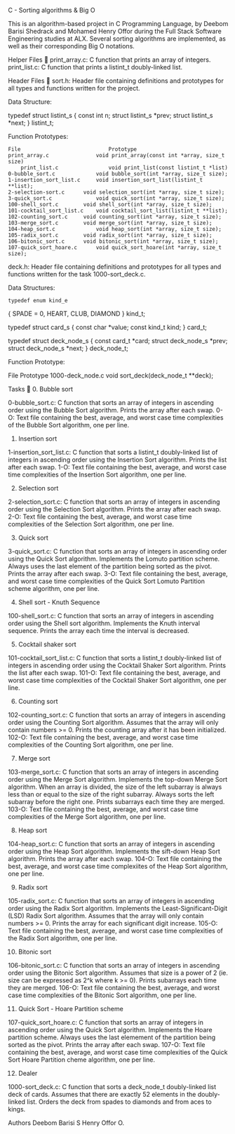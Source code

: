 C - Sorting algorithms & Big O

This is an algorithm-based project in C Programming Language, by Deebom Barisi Shedrack and Mohamed Henry Offor during the Full Stack Software Engineering studies at ALX. Several sorting algorithms are implemented, as well as their corresponding Big O notations.

Helper Files 🙌
print_array.c: C function that prints an array of integers.
print_list.c: C function that prints a listint_t doubly-linked list.

Header Files 📁
sort.h: Header file containing definitions and prototypes for all types and functions written for the project.

Data Structure:

typedef struct listint_s
{
	const int n;
	struct listint_s *prev;
	struct listint_s *next;
} listint_t;

Function Prototypes:

	File	                        Prototype
	print_array.c	        	void print_array(const int *array, size_t size)
        print_list.c	        	void print_list(const listint_t *list)
	0-bubble_sort.c	        	void bubble_sort(int *array, size_t size);
	1-insertion_sort_list.c		void insertion_sort_list(listint_t **list);
	2-selection-sort.c		void selection_sort(int *array, size_t size);
	3-quick_sort.c	        	void quick_sort(int *array, size_t size);
	100-shell_sort.c		void shell_sort(int *array, size_t size);
	101-cocktail_sort_list.c	void cocktail_sort_list(listint_t **list);
	102-counting_sort.c		void counting_sort(int *array, size_t size);
	103-merge_sort.c		void merge_sort(int *array, size_t size);
	104-heap_sort.c	        	void heap_sort(int *array, size_t size);
	105-radix_sort.c		void radix_sort(int *array, size_t size);
	106-bitonic_sort.c		void bitonic_sort(int *array, size_t size);
	107-quick_sort_hoare.c		void quick_sort_hoare(int *array, size_t size);


deck.h: Header file containing definitions and prototypes for all types and functions written for the task 1000-sort_deck.c.

Data Structures:

	typedef enum kind_e
{
	SPADE = 0,
	HEART,
	CLUB,
	DIAMOND
} kind_t;

typedef struct card_s
{
	const char *value;
	const kind_t kind;
} card_t;

typedef struct deck_node_s
{
	const card_t *card;
	struct deck_node_s *prev;
	struct deck_node_s *next;
} deck_node_t;


Function Prototype:

File	                Prototype
1000-deck_node.c	void sort_deck(deck_node_t **deck);

Tasks 📃
0. Bubble sort

0-bubble_sort.c: C function that sorts an array of integers in ascending order using the Bubble Sort algorithm.
Prints the array after each swap.
0-O: Text file containing the best, average, and worst case time complexities of the Bubble Sort algorithm, one per line.

1. Insertion sort

1-insertion_sort_list.c: C function that sorts a listint_t doubly-linked list of integers in ascending order using the Insertion Sort algorithm.
Prints the list after each swap.
1-O: Text file containing the best, average, and worst case time complexities of the Insertion Sort algorithm, one per line.

2. Selection sort

2-selection_sort.c: 
C function that sorts an array of integers in ascending order using the Selection Sort algorithm.
Prints the array after each swap.
2-O: Text file containing the best, average, and worst case time complexities of the Selection Sort algorithm, one per line.

3. Quick sort

3-quick_sort.c: 
C function that sorts an array of integers in ascending order using the Quick Sort algorithm.
Implements the Lomuto partition scheme.
Always uses the last element of the partition being sorted as the pivot.
Prints the array after each swap.
3-O: Text file containing the best, average, and worst case time complexities of the Quick Sort Lomuto Partition scheme algorithm, one per line.

4. Shell sort - Knuth Sequence

100-shell_sort.c: 
C function that sorts an array of integers in ascending order using the Shell sort algorithm.
Implements the Knuth interval sequence.
Prints the array each time the interval is decreased.

5. Cocktail shaker sort

101-cocktail_sort_list.c: 
C function that sorts a listint_t doubly-linked list of integers in ascending order using the Cocktail Shaker Sort algorithm.
Prints the list after each swap.
101-O: Text file containing the best, average, and worst case time complexities of the Cocktail Shaker Sort algorithm, one per line.

6. Counting sort

102-counting_sort.c: 
C function that sorts an array of integers in ascending order using the Counting Sort algorithm.
Assumes that the array will only contain numbers >= 0.
Prints the counting array after it has been initialized.
102-O: Text file containing the best, average, and worst case time complexities of the Counting Sort algorithm, one per line.

7. Merge sort

103-merge_sort.c: 
C function that sorts an array of integers in ascending order using the Merge Sort algorithm.
Implements the top-down Merge Sort algorithm.
When an array is divided, the size of the left subarray is always less than or equal to the size of the right subarray.
Always sorts the left subarray before the right one.
Prints subarrays each time they are merged.
103-O: Text file containing the best, average, and worst case time complexities of the Merge Sort algorithm, one per line.

8. Heap sort

104-heap_sort.c: C function that sorts an array of integers in ascending order using the Heap Sort algorithm.
Implements the sift-down Heap Sort algorithm.
Prints the array after each swap.
104-O: Text file containing the best, average, and worst case time complexiites of the Heap Sort algorithm, one per line.

9. Radix sort

105-radix_sort.c: 
C function that sorts an array of integers in ascending order using the Radix Sort algorithm.
Implements the Least-Significant-Digit (LSD) Radix Sort algorithm.
Assumes that the array will only contain numbers >= 0.
Prints the array for each significant digit increase.
105-O: Text file containing the best, average, and worst case time complexities of the Radix Sort algorithm, one per line.

10. Bitonic sort

106-bitonic_sort.c: 
C function that sorts an array of integers in ascending order using the Bitonic Sort algorithm.
Assumes that size is a power of 2 (ie. size can be expressed as 2^k where k >= 0).
Prints subarrays each time they are merged.
106-O: Text file containing the best, average, and worst case time complexities of the Bitonic Sort algorithm, one per line.

11. Quick Sort - Hoare Partition scheme

107-quick_sort_hoare.c: 
C function that sorts an array of integers in ascending order using the Quick Sort algorithm.
Implements the Hoare partition scheme.
Always uses the last elemement of the partition being sorted as the pivot.
Prints the array after each swap.
107-O: Text file containing the best, average, and worst case time complexities of the Quick Sort Hoare Partition cheme algorithm, one per line.

12. Dealer

1000-sort_deck.c:
C function that sorts a deck_node_t doubly-linked list deck of cards.
Assumes that there are exactly 52 elements in the doubly-linked list.
Orders the deck from spades to diamonds and from aces to kings.

Authors
Deebom Barisi S
Henry Offor O.
